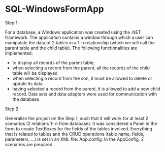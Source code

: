 # SQL-WindowsFormApp
Step 1:

For a database, a Windows application was created using the .NET framework. The application contains a window through which a user can manipulate the data of 2 tables in a 1-n relationship (which we will call the parent table and the child table). The following functionalities are implemented:
- to display all records of the parent table;
- when selecting a record from the parent, all the records of the child table will be displayed
- when selecting a record from the son, it must be allowed to delete or update its data
- having selected a record from the parent, it is allowed to add a new child record.
Data sets and data adapters were used for communication with the database

Step 2:

Generalize the project on the Step 1, such that it will work for at least 2 scenarios (2 relations 1- n from database).
It was considered a Panel in the form to create TextBoxes for the fields of the tables involved.
Everything that is related to tables and the CRUD operations (table name, fields, parameters, ...) is set in an XML file: App.config.
In the AppConfig, 2 scenarios are prepared.
